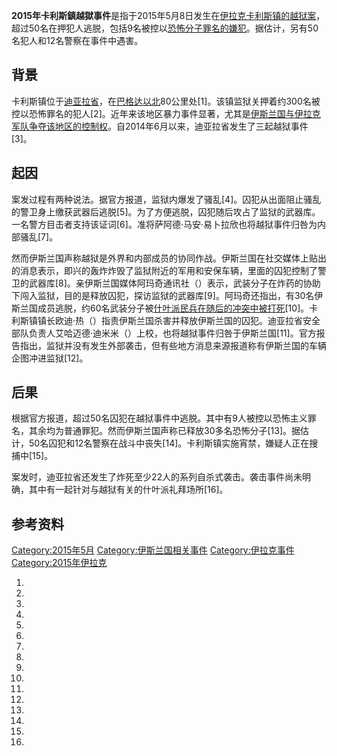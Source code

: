 **2015年卡利斯鎮越獄事件**是指于2015年5月8日发生在[伊拉克卡利斯镇的](../Page/伊拉克.md "wikilink")[越狱案](https://zh.wikipedia.org/wiki/越狱 "wikilink")，超过50名在押犯人逃脱，包括9名被控以[恐怖分子罪名的嫌犯](https://zh.wikipedia.org/wiki/恐怖分子 "wikilink")。据估计，另有50名犯人和12名警察在事件中遇害。

## 背景

卡利斯镇位于[迪亚拉省](https://zh.wikipedia.org/wiki/迪亚拉省 "wikilink")，在[巴格达以北](../Page/巴格达.md "wikilink")80公里处\[1\]。该镇监狱关押着约300名被控以恐怖罪名的犯人\[2\]。近年来该地区暴力事件显著，尤其是[伊斯兰国与伊拉克军队争夺该地区的控制权](../Page/伊斯兰国.md "wikilink")。自2014年6月以来，迪亚拉省发生了三起越狱事件\[3\]。

## 起因

案发过程有两种说法。据官方报道，监狱内爆发了骚乱\[4\]。囚犯从出面阻止骚乱的警卫身上缴获武器后逃脱\[5\]。为了方便逃脱，囚犯随后攻占了监狱的武器库。一名警方目击者支持该证词\[6\]。准将萨阿德·马安·易卜拉欣也将越狱事件归咎为内部骚乱\[7\]。

然而伊斯兰国声称越狱是外界和内部成员的协同作战。伊斯兰国在社交媒体上贴出的消息表示，即兴的轰炸炸毁了监狱附近的军用和安保车辆，里面的囚犯控制了警卫的武器库\[8\]。亲伊斯兰国媒体阿玛奇通讯社（）表示，武装分子在炸药的协助下闯入监狱，目的是释放囚犯，探访监狱的武器库\[9\]。阿玛奇还指出，有30名伊斯兰国成员逃脱，约60名武装分子被[什叶派民兵在随后的冲突中被打死](../Page/什叶派.md "wikilink")\[10\]。卡利斯镇镇长欧迪·热（）指责伊斯兰国杀害并释放伊斯兰国的囚犯。迪亚拉省安全部队负责人艾哈迈德·迪米米（）上校，也将越狱事件归咎于伊斯兰国\[11\]。官方报告指出，监狱并没有发生外部袭击，但有些地方消息来源报道称有伊斯兰国的车辆企图冲进监狱\[12\]。

## 后果

根据官方报道，超过50名囚犯在越狱事件中逃脱。其中有9人被控以恐怖主义罪名，其余均为普通罪犯。然而伊斯兰国声称已释放30多名恐怖分子\[13\]。据估计，50名囚犯和12名警察在战斗中丧失\[14\]。卡利斯镇实施宵禁，嫌疑人正在搜捕中\[15\]。

案发时，迪亚拉省还发生了炸死至少22人的系列自杀式袭击。袭击事件尚未明确，其中有一起针对与越狱有关的什叶派礼拜场所\[16\]。

## 参考资料

[Category:2015年5月](https://zh.wikipedia.org/wiki/Category:2015年5月 "wikilink")
[Category:伊斯兰国相关事件](https://zh.wikipedia.org/wiki/Category:伊斯兰国相关事件 "wikilink")
[Category:伊拉克事件](https://zh.wikipedia.org/wiki/Category:伊拉克事件 "wikilink")
[Category:2015年伊拉克](https://zh.wikipedia.org/wiki/Category:2015年伊拉克 "wikilink")

1.
2.

3.
4.
5.

6.
7.
8.

9.

10.
11.
12.
13.
14.

15.
16.